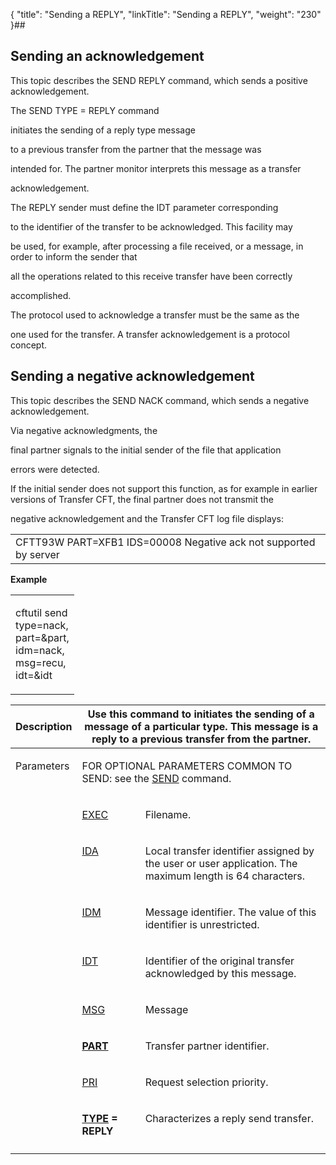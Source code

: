 {
    "title": "Sending a REPLY",
    "linkTitle": "Sending a REPLY",
    "weight": "230"
}## <span id="About_the_SEND_REPLY_Command"></span>

## Sending an acknowledgement

This topic describes the SEND REPLY command, which sends a positive acknowledgement.

The SEND TYPE = REPLY command
initiates the sending of a reply type message
to a previous transfer from the partner that the message was
intended for. The partner monitor interprets this message as a transfer
acknowledgement.

The REPLY sender must define the IDT parameter corresponding
to the identifier of the transfer to be acknowledged. This facility may
be used, for example, after processing a file received, or a message, in order to inform the sender that
all the operations related to this receive transfer have been correctly
accomplished.

The protocol used to acknowledge a transfer must be the same as the
one used for the transfer. A transfer acknowledgement is a protocol concept.

## Sending a negative acknowledgement

This topic describes the SEND NACK command, which sends a negative acknowledgement.

Via negative acknowledgments, the
final partner signals to the initial sender of the file that application
errors were detected.

If the initial sender does not support this function, as for example in earlier versions of Transfer CFT, the final partner does not transmit the
negative acknowledgement and the Transfer CFT log file displays:

<table cellspacing="0">
   <col/>
   <tbody>
      <tr>
         <td>CFTT93W PART=XFB1 IDS=00008 Negative ack not supported by server         </td>
      </tr>
   </tbody>
</table>

**Example**

<table cellspacing="0">
   <col/>
   <tbody>
      <tr>
         <td>
            <p>cftutil send <br/>type=nack,<br/>part=&amp;part,<br/>idm=nack,<br/>msg=recu,<br/>idt=&amp;idt</p>
         </td>
      </tr>
   </tbody>
</table>

<table cellspacing="0" width="90%">
   <col/>
   <col/>
   <col/>
   <thead>
      <tr>
         <th>Description</th>
<th colspan="2">Use this command to initiates the sending of a message 
 of a particular type. This message is a reply to a previous transfer from 
 the partner.</th>
      </tr>
   </thead>
   <tbody>
      <tr valign="top">
         <td colspan="1" rowspan="8" width="19.982%">
            <p>Parameters</p>
         </td>
         <td colspan="2" rowspan="1">
            <p>FOR OPTIONAL 
 PARAMETERS COMMON TO SEND: see the <a href="../../../c_intro_userinterfaces/command_summary">SEND</a> 
 command.</p>
         </td>
      </tr>
      <tr valign="top">
         <td colspan="1" rowspan="1">
            <p><a href="../../../c_intro_userinterfaces/command_summary/parameter_intro/exec">EXEC</a>
</p>
         </td>
         <td colspan="1" rowspan="1" width="59.777%">
            <p>Filename.</p>
         </td>
      </tr>
      <tr valign="top">
         <td>
            <p><a href="../../../c_intro_userinterfaces/command_summary/parameter_intro/ida">IDA</a> </p>
         </td>
         <td width="59.777%">
            <p>Local transfer identifier assigned by the user or user 
 application. The maximum length is 64 characters.</p>
         </td>
      </tr>
      <tr valign="top">
         <td colspan="1" rowspan="1">
            <p><a href="../../../c_intro_userinterfaces/command_summary/parameter_intro/idm">IDM</a> </p>
         </td>
         <td colspan="1" rowspan="1" width="59.777%">
            <p>Message identifier. The value of this identifier is unrestricted.</p>
         </td>
      </tr>
      <tr valign="top">
         <td colspan="1" rowspan="1">
            <p><a href="../../../c_intro_userinterfaces/command_summary/parameter_intro/idu">IDT</a> </p>
         </td>
         <td colspan="1" rowspan="1" width="59.777%">
            <p>Identifier of the original transfer acknowledged by this 
 message.</p>
         </td>
      </tr>
      <tr valign="top">
         <td colspan="1" rowspan="1">
            <p><a href="../../../c_intro_userinterfaces/command_summary/parameter_intro/msg">MSG</a>
</p>
         </td>
         <td colspan="1" rowspan="1" width="59.777%">
            <p>Message</p>
         </td>
      </tr>
      <tr valign="top">
         <td colspan="1" rowspan="1">
            <p><b><a href="../../../c_intro_userinterfaces/command_summary/parameter_intro/part">PART</a> </b>
</p>
         </td>
         <td colspan="1" rowspan="1" width="59.777%">
            <p>Transfer partner identifier.</p>
         </td>
      </tr>
      <tr valign="top">
         <td colspan="1" rowspan="1">
            <p><a href="../../../c_intro_userinterfaces/command_summary/parameter_intro/pri">PRI</a>
</p>
         </td>
         <td colspan="1" rowspan="1" width="59.777%">
            <p>Request selection priority.</p>
         </td>
      </tr>
      <tr valign="top">
         <td width="19.982%">
            <p> </p>
         </td>
         <td colspan="1" rowspan="1">
            <p><b><a href="../../../c_intro_userinterfaces/command_summary/parameter_intro/type">TYPE</a> = 
 REPLY</b>
</p>
         </td>
         <td colspan="1" rowspan="1" width="59.777%">
            <p>Characterizes a reply send transfer.</p>
         </td>
      </tr>
      <tr valign="top">
         <td colspan="3" rowspan="1" width="100%">
         </td>
      </tr>
   </tbody>
</table>

